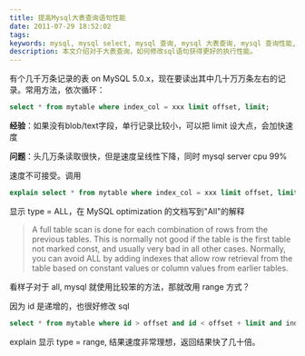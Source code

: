 ```yaml
---
title: 提高Mysql大表查询语句性能
date: 2011-07-29 18:52:02
tags:
keywords: mysql, mysql select, mysql 查询, mysql 大表查询, mysql 查询性能, mysql 大表查询性能, mysql 性能优化
description: 本文介绍对于大表查询，如何修改sql语句获得更好的执行性能。
---
```


有个几千万条记录的表 on MySQL 5.0.x，现在要读出其中几十万万条左右的记录。常用方法，依次循环：

```sql
select * from mytable where index_col = xxx limit offset, limit;
```

**经验**：如果没有blob/text字段，单行记录比较小，可以把 limit 设大点，会加快速度

**问题**：头几万条读取很快，但是速度呈线性下降，同时 mysql server cpu 99%

速度不可接受。调用 
```sql
explain select * from mytable where index_col = xxx limit offset, limit;
```

显示 type = ALL，在 MySQL optimization 的文档写到"All"的解释

> A full table scan is done for each combination of rows from the previous tables. This is normally not good if the table is the first table not marked const, and usually very bad in all other cases. Normally, you can avoid ALL by adding indexes that allow row retrieval from the table based on constant values or column values from earlier tables.

看样子对于 all, mysql 就使用比较笨的方法，那就改用 range 方式？

因为 id 是递增的，也很好修改 sql
```sql
select * from mytable where id > offset and id < offset + limit and index_col = xxx
```

explain 显示 type = range, 结果速度非常理想，返回结果快了几十倍。